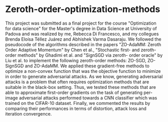 # Zeroth-order-optimization-methods
This project was submitted as a final project for the course "Optimization for data science" for the Master's degree in Data Science at University of Padova and was realized by me, Rebecca Di Francesco, and my collegues Brenda Eloísa Téllez Juárez and Abhishek Varma Dasaraju.
We followed the pseudocode of the algorithms described in the papers "ZO-AdaMM: Zeroth Order Adaptive Momentum" by Chen et al., "Stochastic first- and zeroth-order methods" by Ghadimi et al. and "SignSGD via zeroth- order oracle" by Liu et al. to implement the following zeroth-order methods: ZO-SGD, ZO-SignSGD and ZO-AdaMM. We applied these gradient-free methods to optimize a non-convex function that was the objective function to minimize in order to generate adversarial attacks. As we know, generating adversarial attacks is a problem that often requires optimization methods that are suitable in the black-box setting. Thus, we tested these methods that are able to approximate first-order gradients on the task of generating per-image adversarial attacks performed towards a CNN classifier which was trained on the CIFAR-10 dataset. Finally, we commented the results by comparing their performances in terms of distortion, attack loss and iteration convergence.
